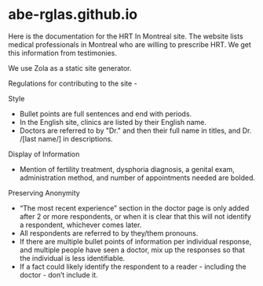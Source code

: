 # abe-rglas.github.io

Here is the documentation for the HRT In Montreal site. The website lists medical professionals in Montreal who are willing to prescribe HRT. We get this information from testimonies.  

We use Zola as a static site generator.

Regulations for contributing to the site -

Style
* Bullet points are full sentences and end with periods.
* In the English site, clinics are listed by their English name.
* Doctors are referred to by "Dr." and then their full name in titles, and Dr. /[last name/] in descriptions.
  
Display of Information
* Mention of fertility treatment, dysphoria diagnosis, a genital exam, administration method, and number of appointments needed are bolded.
  
Preserving Anonymity
* “The most recent experience” section in the doctor page is only added after 2 or more respondents, or when it is clear that this will not identify a respondent, whichever comes later.
* All respondents are referred to by they/them pronouns.
* If there are multiple bullet points of information per individual response, and multiple people have seen a doctor, mix up the responses so that the individual is less identifiable.
* If a fact could likely identify the respondent to a reader - including the doctor - don’t include it.
